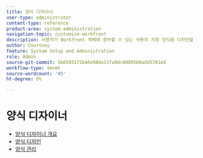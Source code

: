 ```yaml
---
title: 양식 디자이너
user-type: administrator
content-type: reference
product-area: system-administration
navigation-topic: customize-workfront
description: 사용자가 Workfront 객체에 첨부할 수 있는 사용자 지정 양식을 디자인할 수 있습니다. 객체에서 작업하는 사용자는 사용자 정의 양식을 작성하여 객체에 대한 정보를 제공할 수 있습니다.
author: Courtney
feature: System Setup and Administration
role: Admin
source-git-commit: 5b6583172b46e980a11fa9dc00895b9add5701ed
workflow-type: tm+mt
source-wordcount: '45'
ht-degree: 0%

---
```


# 양식 디자이너

* [양식 디자이너 개요](/help/quicksilver/administration-and-setup/customize-workfront/create-manage-custom-forms/form-designer/form-designer-overview.md)
* [양식 디자인](/help/quicksilver/administration-and-setup/customize-workfront/create-manage-custom-forms/form-designer/design-a-form/design-a-form-toc.md)
* [양식 관리](/help/quicksilver/administration-and-setup/customize-workfront/create-manage-custom-forms/form-designer/manage-a-form/manage-a-form-toc.md)
